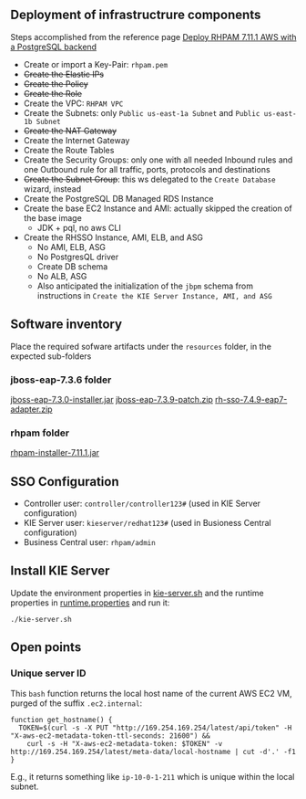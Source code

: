 ## Deployment of infrastructrure components
Steps accomplished from the reference page [Deploy RHPAM 7.11.1 AWS with a PostgreSQL backend][reference-procedure]
* Create or import a Key-Pair: `rhpam.pem`
* ~~Create the Elastic IPs~~
* ~~Create the Policy~~
* ~~Create the Role~~
* Create the VPC: `RHPAM VPC`
* Create the Subnets: only `Public us-east-1a Subnet` and `Public us-east-1b Subnet`
* ~~Create the NAT Gateway~~
* Create the Internet Gateway
* Create the Route Tables
* Create the Security Groups: only one with all needed Inbound rules and one Outbound rule for all traffic, ports, protocols and destinations
* ~~Create the Subnet Group~~: this ws delegated to the `Create Database` wizard, instead
* Create the PostgreSQL DB Managed RDS Instance
* Create the base EC2 Instance and AMI: actually skipped the creation of the base image
  * JDK + pql, no aws CLI
* Create the RHSSO Instance, AMI, ELB, and ASG
  * No AMI, ELB, ASG
  * No PostgresQL driver
  * Create DB schema
  * No ALB, ASG
  * Also anticipated the initialization of the `jbpm` schema from instructions in `Create the KIE Server Instance, AMI, and ASG`
  
## Software inventory
Place the required sofware artifacts under the `resources` folder, in the expected sub-folders
### jboss-eap-7.3.6 folder
[jboss-eap-7.3.0-installer.jar][jboss-eap-installer]
[jboss-eap-7.3.9-patch.zip][jboss-eap-patch]
[rh-sso-7.4.9-eap7-adapter.zip][sso-eap7-adapter]
### rhpam folder
[rhpam-installer-7.11.1.jar][rhpam-installer]

## SSO Configuration
* Controller user: `controller/controller123#` (used in KIE Server configuration)
* KIE Server user: `kieserver/redhat123#` (used in Busioness Central configuration)
* Business Central user: `rhpam/admin`

## Install KIE Server
Update the environment properties in [kie-server.sh](./kie-server.sh) and the runtime properties in [runtime.properties](./resources/kie-server/runtime.properties) 
and run it:
```shell
./kie-server.sh
```

## Open points
### Unique server ID
This `bash` function returns the local host name of the current AWS EC2 VM, purged of the suffix `.ec2.internal`:
```shell
function get_hostname() {
  TOKEN=$(curl -s -X PUT "http://169.254.169.254/latest/api/token" -H "X-aws-ec2-metadata-token-ttl-seconds: 21600") &&
    curl -s -H "X-aws-ec2-metadata-token: $TOKEN" -v http://169.254.169.254/latest/meta-data/local-hostname | cut -d'.' -f1
}
```
E.g., it returns something like `ip-10-0-1-211` which is unique within the local subnet.

<!-- links -->
[reference-procedure]: https://github.com/RHEcosystemAppEng/rhpam-deployment/tree/main/eap/rhpam-on-aws-with-managed-postgresql
[jboss-eap-installer]: https://access.redhat.com/jbossnetwork/restricted/listSoftware.html?downloadType=distributions&product=appplatform&version=7.3
[jboss-eap-patch]: https://access.redhat.com/jbossnetwork/restricted/listSoftware.html?product=appplatform&downloadType=patches&version=7.3
[sso-eap7-adapter]: https://access.redhat.com/jbossnetwork/restricted/listSoftware.html?product=core.service.rhsso&downloadType=patches&version=7.4
[rhpam-installer]: https://access.redhat.com/jbossnetwork/restricted/listSoftware.html?downloadType=distributions&product=rhpam&version=7.11.1
